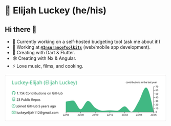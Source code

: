 # 🧭 Elijah Luckey (he/his)

## Hi there 👋

- 💸 Currently working on a self-hosted budgeting tool (ask me about it!)
- 🔭 Working at **[`@InsuranceToolkits`][itk]** (web/mobile app development).
- 🌱 Creating with Dart & Flutter.
- 🕸️ Creating with Nx & Angular.
- ⚡ Love music, films, and cooking.

![Luckey-Elijah's Detail card][details]

[itk]: https://github.com/InsuranceToolkits
[details]: https://raw.githubusercontent.com/Luckey-Elijah/Luckey-Elijah/master/profile-summary-card-output/vue/0-profile-details.svg
